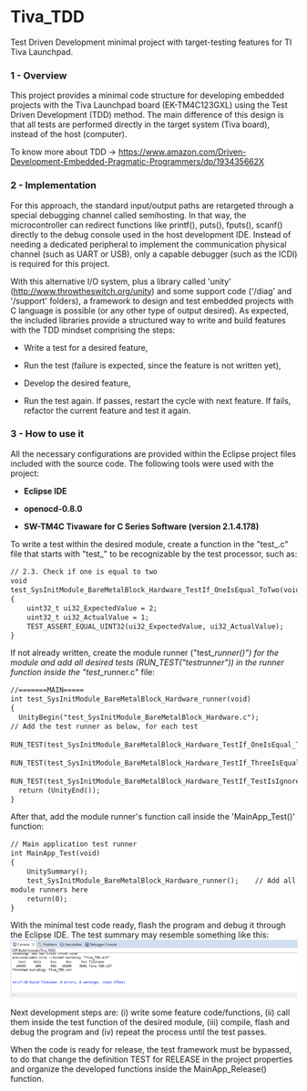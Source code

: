 # Tiva_TDD
Test Driven Development minimal project with target-testing features for TI Tiva Launchpad.

### 1 - Overview

This project provides a minimal code structure for developing embedded projects with the Tiva Launchpad board (EK-TM4C123GXL) using the Test Driven Development (TDD) method. The main difference of this design is that all tests are performed directly in the target system (Tiva board), instead of the host (computer). 

To know more about TDD -> https://www.amazon.com/Driven-Development-Embedded-Pragmatic-Programmers/dp/193435662X

### 2 - Implementation

For this approach, the standard input/output paths are retargeted through a special debugging channel called semihosting. In that way, the microcontroller can redirect functions like printf(), puts(), fputs(), scanf() directly to the debug console used in the host development IDE. Instead of needing a dedicated peripheral to implement the communication physical channel (such as UART or USB), only a capable debugger (such as the ICDI) is required for this project.

With this alternative I/O system, plus a library called 'unity' (http://www.throwtheswitch.org/unity) and some support code ('/diag' and '/support' folders), a framework to design and test embedded projects with C language is possible (or any other type of output desired). As expected, the included libraries provide a structured way to write and build features with the TDD mindset comprising the steps:

- Write a test for a desired feature,

- Run the test (failure is expected, since the feature is not written yet),

- Develop the desired feature,

- Run the test again. If passes, restart the cycle with next feature. If fails, refactor the current feature and test it again.

### 3 - How to use it

All the necessary configurations are provided within the Eclipse project files included with the source code. The following tools were used with the project:

- **Eclipse IDE**

- **openocd-0.8.0**

- **SW-TM4C Tivaware for C Series Software (version 2.1.4.178)**

To write a test within the desired module, create a function in the "test_<MODULE>.c" file that starts with "test_" to be recognizable by the test processor, such as:
```
// 2.3. Check if one is equal to two
void test_SysInitModule_BareMetalBlock_Hardware_TestIf_OneIsEqual_ToTwo(void)
{
	uint32_t ui32_ExpectedValue = 2;
	uint32_t ui32_ActualValue = 1;
	TEST_ASSERT_EQUAL_UINT32(ui32_ExpectedValue, ui32_ActualValue);
}
```

If not already written, create the module runner ("test_<MODULE>_runner()") for the module and add all desired tests (RUN_TEST("test_<MODULE>_runner")) in the runner function inside the "test_<MODULE>_runner.c" file:
```
//=======MAIN=====
int test_SysInitModule_BareMetalBlock_Hardware_runner(void)
{
  UnityBegin("test_SysInitModule_BareMetalBlock_Hardware.c");             // Add the test runner as below, for each test
  RUN_TEST(test_SysInitModule_BareMetalBlock_Hardware_TestIf_OneIsEqual_ToTwo);
  RUN_TEST(test_SysInitModule_BareMetalBlock_Hardware_TestIf_ThreeIsEqual_ToThree);
  RUN_TEST(test_SysInitModule_BareMetalBlock_Hardware_TestIf_TestIsIgnored_WithMessage);
  return (UnityEnd());
}
```
  
After that, add the module runner's function call inside the 'MainApp_Test()' function:
```
// Main application test runner
int MainApp_Test(void)
{
	UnitySummary();
	test_SysInitModule_BareMetalBlock_Hardware_runner();    // Add all module runners here
	return(0);
}
```

With the minimal test code ready, flash the program and debug it through the Eclipse IDE. The test summary may resemble something like this:
![](tiva_tdd_run.gif)

Next development steps are: (i) write some feature code/functions, (ii) call them inside the test function of the desired module, (iii) compile, flash and debug the program and (iv) repeat the process until the test passes.

When the code is ready for release, the test framework must be bypassed, to do that change the definition TEST for RELEASE in the project properties and organize the developed functions inside the MainApp_Release() function.
